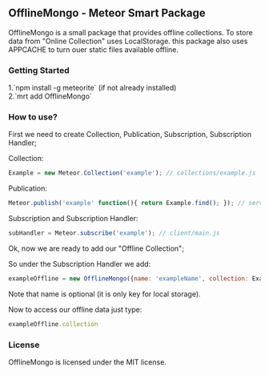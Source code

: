 <h2>OfflineMongo - Meteor Smart Package</h2>

OfflineMongo is a small package that provides offline collections. To store data from "Online Collection" uses LocalStorage. this package also uses APPCACHE to turn ouer static files available offline.

<h3>Getting Started</h3>
1.`npm install -g meteorite` (if not already installed)</br>
2.`mrt add OfflineMongo` </br>

<h3>How to use?</h3>
First we need to create Collection, Publication, Subscription, Subscription Handler;

Collection: 
```javascript
Example = new Meteor.Collection('example'); // collections/example.js
```

Publication: 
```javascript
Meteor.publish('example' function(){ return Example.find(); }); // server/publications.js
```

Subscription and Subscription Handler: 
```javascript
subHandler = Meteor.subscribe('example'); // client/main.js
``` 

Ok, now we are ready to add our "Offline Collection";

So under the Subscription Handler we add: 
```javascript
exampleOffline = new OfflineMongo({name: 'exampleName', collection: Example, handler: subHandler});
```
Note that name is optional (it is only key for local storage).

Now to access our offline data just type:
```javascript
exampleOffline.collection
```


<h3>License</h3>

OfflineMongo is licensed under the MIT license.
